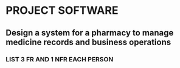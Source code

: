 # PROJECT SOFTWARE
## Design a system for a pharmacy to manage medicine records and business operations
### LIST 3 FR AND 1 NFR EACH PERSON 
